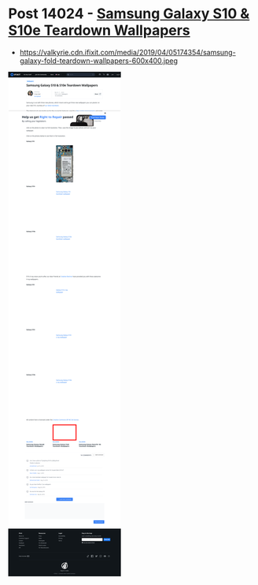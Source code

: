 # Post 14024 - [Samsung Galaxy S10 &#038; S10e Teardown Wallpapers](https://www.ifixit.com/News/14024/galaxy-s10-wallpapers)

- https://valkyrie.cdn.ifixit.com/media/2019/04/05174354/samsung-galaxy-fold-teardown-wallpapers-600x400.jpeg

![screencap](screenshots/f96d0c8c-1b51-4ce9-925e-aaa82a768b8e.png)
